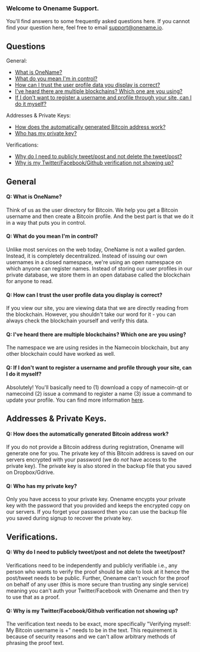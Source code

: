 ### Welcome to Onename Support.
You'll find answers to some frequently asked questions here. If you cannot find your question here, feel free to email support@onename.io.

Questions
----

General:
+ [What is OneName?](#general_1)
+ [What do you mean I'm in control?](#general_2)
+ [How can I trust the user profile data you display is correct?](#general_3)
+ [I've heard there are multiple blockchains? Which one are you using?](#general_4)
+ [If I don't want to register a username and profile through your site, can I do it myself?](#general_5)

Addresses & Private Keys: 
* [How does the automatically generated Bitcoin address work?](#address_1)
* [Who has my private key?](#address_2)

Verifications: 
* [Why do I need to publicly tweet/post and not delete the tweet/post?](#verification_1)
* [Why is my Twitter/Facebook/Github verification not showing up?](#verification_2)

General
----

#### <a name="general_1"/>Q: What is OneName?
Think of us as the user directory for Bitcoin. We help you get a Bitcoin username and then create a Bitcoin profile. And the best part is that we do it in a way that puts you in control.

#### <a name="general_2"/>Q: What do you mean I'm in control?
Unlike most services on the web today, OneName is not a walled garden. Instead, it is completely decentralized. Instead of issuing our own usernames in a closed namespace, we're using an open namespace on which anyone can register names. Instead of storing our user profiles in our private database, we store them in an open database called the blockchain for anyone to read.

#### <a name="general_3"/>Q: How can I trust the user profile data you display is correct?
If you view our site, you are viewing data that we are directly reading from the blockchain. However, you shouldn't take our word for it - you can always check the blockchain yourself and verify this data.

#### <a name="general_4"/>Q: I've heard there are multiple blockchains? Which one are you using?
The namespace we are using resides in the Namecoin blockchain, but any other blockchain could have worked as well.

#### <a name="general_5"/>Q: If I don't want to register a username and profile through your site, can I do it myself?
Absolutely! You'll basically need to (1) download a copy of namecoin-qt or namecoind (2) issue a command to register a name (3) issue a command to update your profile. You can find more information [here](http://github.com/opennamesystem).

Addresses & Private Keys.
----

#### <a name="address_1"/>Q: How does the automatically generated Bitcoin address work? 

If you do not provide a Bitcoin address during registration, Onename will generate one for you. The private key of this Bitcoin address is saved on our servers encrypted with your password (we do *not* have access to the private key). The private key is also stored in the backup file that you saved on Dropbox/Gdrive.

#### <a name="address_2"/>Q: Who has my private key? 

Only you have access to your private key. Onename encypts your private key with the password that you provided and keeps the encrypted copy on our servers. If you forget your password then you can use the backup file you saved during signup to recover the private key. 


Verifications.
----

#### <a name="verification_1"/>Q: Why do I need to publicly tweet/post and not delete the tweet/post?
Verifications need to be independently and publicly verifiable i.e., any person who wants to verify the proof should be able to look at it hence the post/tweet needs to be public. Further, Onename can't vouch for the proof on behalf of any user (this is more secure than trusting any single service) meaning you can't auth your Twitter/Facebook with Onename and then try to use that as a proof.  

#### <a name="verification_2"/>Q: Why is my Twitter/Facebook/Github verification not showing up?
The verification text needs to be exact, more specifically "Verifying myself: My Bitcoin username is +<username>" needs to be in the text. This requirement is because of security reasons and we can't allow arbitrary methods of phrasing the proof text. 

